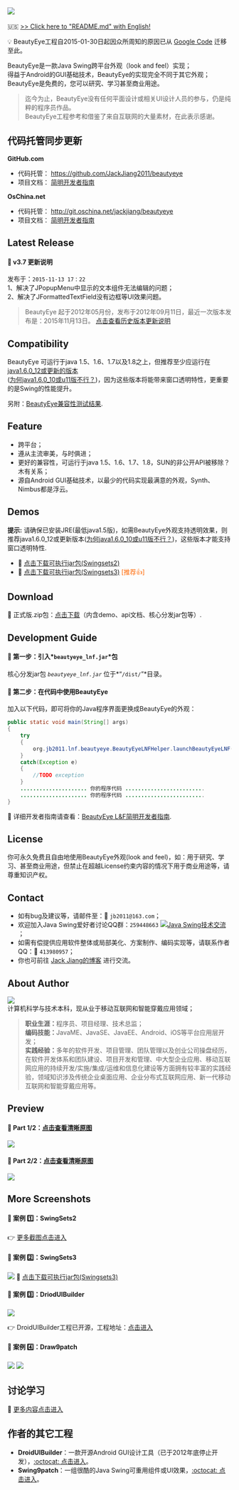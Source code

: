 ## ![](https://raw.githubusercontent.com/JackJiang2011/beautyeye/master/screenshots/beautyeye_logo_h.png)
:us: [>> Click here to "README.md" with English!](https://github.com/JackJiang2011/beautyeye/blob/master/README_en.md)

:bulb: BeautyEye工程自2015-01-30日起因众所周知的原因已从 [Google Code](https://code.google.com/p/beautyeye/) 迁移至此。

BeautyEye是一款Java Swing跨平台外观（look and feel）实现；<br>
得益于Android的GUI基础技术，BeautyEye的实现完全不同于其它外观；<br>
BeautyEye是免费的，您可以研究、学习甚至商业用途。

> 迄今为止，BeautyEye没有任何平面设计或相关UI设计人员的参与，仍是纯粹的程序员作品。<br>
> BeautyEye工程参考和借鉴了来自互联网的大量素材，在此表示感谢。

## 代码托管同步更新

**GitHub.com**

* 代码托管：  https://github.com/JackJiang2011/beautyeye 
* 项目文档：  [简明开发者指南](http://openmob.net/forum.php?mod=viewthread&tid=26&extra=page%3D1)

**OsChina.net**

* 代码托管：  http://git.oschina.net/jackjiang/beautyeye 
* 项目文档：  [简明开发者指南](http://openmob.net/forum.php?mod=viewthread&tid=26&extra=page%3D1)

## Latest Release
#### :page_facing_up: v3.7 更新说明
 发布于：`2015-11-13 17：22`<br>
 1、解决了JPopupMenu中显示的文本组件无法编辑的问题；<br>
 2、解决了JFormattedTextField没有边框等UI效果问题。<br>

> BeautyEye 起于2012年05月份，发布于2012年09月11日，最近一次版本发布是：2015年11月13日。 [点击查看历史版本更新说明](http://openmob.net/forum.php?mod=viewthread&tid=25&extra=page%3D1)

## Compatibility
BeautyEye 可运行于java 1.5、1.6、1.7以及1.8之上，但推荐至少应运行在[java1.6.0_12或更新的版本](http://www.java.com/zh_CN/download/) <br>([为何java1.6.0_10或u11版不行？](http://cngeeker.com/forum.php?mod=viewthread&tid=23&extra=page%3D1))，因为这些版本将能带来窗口透明特性，更重要的是Swing的性能提升。

另附：[BeautyEye兼容性测试结果](http://openmob.net/forum.php?mod=viewthread&tid=24&extra=page%3D1).

## Feature
* 跨平台；
* 遵从主流审美，与时俱进；
* 更好的兼容性，可运行于java 1.5、1.6、1.7、1.8，SUN的非公开API被移除？木有关系；
* 源自Android GUI基础技术，以最少的代码实现最满意的外观，Synth、Nimbus都是浮云。

## Demos
<b>提示:</b> 请确保已安装JRE(最低java1.5版)，如需BeautyEye外观支持透明效果，则推荐java1.6.0\_12或更新版本([为何java1.6.0_10或u11版不行？](http://cngeeker.com/forum.php?mod=viewthread&tid=23&extra=page%3D1))，这些版本才能支持窗口透明特性.

* :paperclip: [点击下载可执行jar包\(Swingsets2\)](https://raw.githubusercontent.com/JackJiang2011/beautyeye/master/demo/excute_jar/SwingSets2\(BeautyEyeLNFDemo\).jar)
* :paperclip: [点击下载可执行jar包\(Swingsets3\)](https://raw.githubusercontent.com/JackJiang2011/beautyeye/master/demo2/SwingSets3(BeautyEyeLNFDemo).jar) <font color="#FF6600"> \[推荐:thumbsup:\]</font>

## Download
:paperclip: 正式版.zip包：[点击下载](https://github.com/JackJiang2011/beautyeye/archive/v3.7.zip)（内含demo、api文档、核心分发jar包等）.

## Development Guide
#### :triangular_flag_on_post: 第一步：引入*`beautyeye_lnf.jar`*包
核心分发jar包 *`beautyeye_lnf.jar`* 位于*“`/dist/`”*目录。

#### :triangular_flag_on_post: 第二步：在代码中使用BeautyEye
加入以下代码，即可将你的Java程序界面更换成BeautyEye的外观：
```Java
public static void main(String[] args)
{
    try
    {
        org.jb2011.lnf.beautyeye.BeautyEyeLNFHelper.launchBeautyEyeLNF();
    }
    catch(Exception e)
    {
        //TODO exception
    }
    ..................... 你的程序代码 .........................
    ..................... 你的程序代码 .........................
}
```

:green_book: 详细开发者指南请查看：[BeautyEye L&F简明开发者指南](http://openmob.net/forum.php?mod=viewthread&tid=26&extra=page%3D1).

## License
你可永久免费且自由地使用BeautyEye外观(look and feel)，如：用于研究、学习、甚至商业用途，但禁止在超越License约束内容的情况下用于商业用途等，请尊重知识产权。

## Contact
* 如有bug及建议等，请邮件至：:love_letter:  `jb2011@163.com`；</li>
* 欢迎加入Java Swing爱好者讨论QQ群：`259448663`  <a target="_blank" href="http://shang.qq.com/wpa/qunwpa?idkey=9971fb1d1845edc87bdec92ad03f329c1d1f280b1cfe73b6d03c13b0f7f8aba1"><img border="0" src="http://pub.idqqimg.com/wpa/images/group.png" alt="Java Swing技术交流" title="Java Swing技术交流"></a>；
* 如需有偿提供应用软件整体或局部美化、方案制作、编码实现等，请联系作者QQ：:penguin: `413980957`；
* 你也可前往 [Jack Jiang的博客](http://openmob.net/home.php?mod=space&uid=1&do=thread&view=me&from=space) 进行交流。

## About Author
![](https://raw.githubusercontent.com/JackJiang2011/beautyeye/master/screenshots/js2.png)<br>
计算机科学与技术本科，现从业于移动互联网和智能穿戴应用领域；<br>
> <b>职业生涯：</b>程序员、项目经理、技术总监；<br>
> <b>编码技能：</b>JavaME、JavaSE、JavaEE、Android、iOS等平台应用层开发；<br>
> <b>实践经验：</b>多年的软件开发、项目管理、团队管理以及创业公司操盘经历，在软件开发体系和团队建设、项目开发和管理、中大型企业应用、移动互联网应用的持续开发/实施/集成/运维和信息化建设等方面拥有较丰富的实践经验，领域知识涉及传统企业桌面应用、企业分布式互联网应用、新一代移动互联网和智能穿戴应用等。

## Preview
#### :triangular_flag_on_post: Part 1/2：[点击查看清晰原图](http://openmob.net/data/attachment/forum/201508/13/230115jnmlpzv10122llr4.png)
![](http://cngeeker.com/data/attachment/forum/201508/13/230115jnmlpzv10122llr4.png)

#### :triangular_flag_on_post: Part 2/2：[点击查看清晰原图](http://openmob.net/data/attachment/forum/201508/13/230117twsq64zqnxzf6nw1.png)
![](http://cngeeker.com/data/attachment/forum/201508/13/230117twsq64zqnxzf6nw1.png)

## More Screenshots
#### :triangular_flag_on_post: 案例 :one:：SwingSets2
:point_right: [更多截图点击进入](https://github.com/JackJiang2011/beautyeye/wiki/Screenshots-all-in-one)

#### :triangular_flag_on_post: 案例 :two:：SwingSets3
![](https://raw.githubusercontent.com/JackJiang2011/beautyeye/master/screenshots/swingsets3/swingsets3_beautyeye.png)
:paperclip: [点击下载可执行jar包\(Swingsets3\)](https://raw.githubusercontent.com/JackJiang2011/beautyeye/master/demo2/SwingSets3(BeautyEyeLNFDemo).jar)

#### :triangular_flag_on_post: 案例 :three:：DriodUIBuilder
![](https://raw.githubusercontent.com/JackJiang2011/beautyeye/master/screenshots/drioduiduilder/drioduiduilder_beautyeye.png)

:point_right: DroidUIBuilder工程已开源，工程地址：[点击进入](https://github.com/JackJiang2011/DroidUIBuilder)

#### :triangular_flag_on_post: 案例 :four:：Draw9patch
![](https://raw.githubusercontent.com/JackJiang2011/beautyeye/master/screenshots/draw9patch/draw9patch1_beautyeye.png)
![](https://raw.githubusercontent.com/JackJiang2011/beautyeye/master/screenshots/draw9patch/draw9patch2_beautyeye.png)

## 讨论学习
:notebook_with_decorative_cover: [更多内容点击进入](http://openmob.net/forum.php?mod=forumdisplay&fid=86&page=1)

## 作者的其它工程
* **DroidUIBuilder**：一款开源Android GUI设计工具（已于2012年底停止开发），[:octocat: 点击进入](https://github.com/JackJiang2011/DroidUIBuilder)。<br>
* **Swing9patch**：一组很酷的Java Swing可重用组件或UI效果，[:octocat: 点击进入](https://github.com/JackJiang2011/Swing9patch)。<br>
